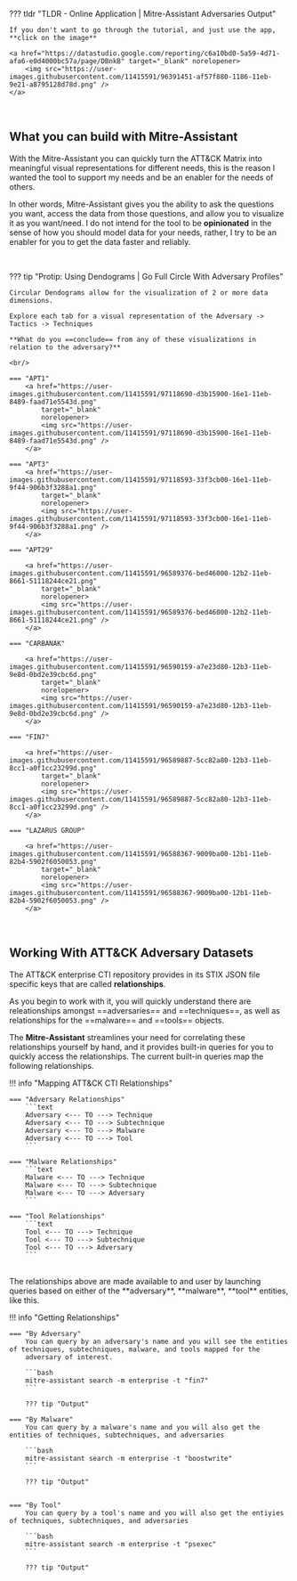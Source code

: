 ??? tldr "TLDR - Online Application | Mitre-Assistant Adversaries Output"

    If you don't want to go through the tutorial, and just use the app, **click on the image**

    <a href="https://datastudio.google.com/reporting/c6a10bd0-5a59-4d71-afa6-e0d4000bc57a/page/DBnkB" target="_blank" norelopener>
        <img src="https://user-images.githubusercontent.com/11415591/96391451-af57f880-1186-11eb-9e21-a8795128d78d.png" />
    </a>


<br/>

## What you can build with Mitre-Assistant

With the Mitre-Assistant you can quickly turn the ATT&CK Matrix into meaningful visual representations for different needs, this is the reason I wanted the tool to support my needs and be an enabler for the needs of others.

In other words, Mitre-Assistant gives you the ability to ask the questions you want, access the data from those questions, and allow you to visualize it as you want/need.  I do not intend for the tool to be **opinionated** in the sense of how you should model data for your needs, rather, I try to be an enabler for you to get the data faster and reliably.

<br/>

??? tip "Protip:  Using Dendograms | Go Full Circle With Adversary Profiles"

    Circular Dendograms allow for the visualization of 2 or more data dimensions.

    Explore each tab for a visual representation of the Adversary -> Tactics -> Techniques

    **What do you ==conclude== from any of these visualizations in relation to the adversary?**
    
    <br/>

    === "APT1"
        <a href="https://user-images.githubusercontent.com/11415591/97118690-d3b15900-16e1-11eb-8489-faad71e5543d.png"
            target="_blank"
            norelopener>
            <img src="https://user-images.githubusercontent.com/11415591/97118690-d3b15900-16e1-11eb-8489-faad71e5543d.png" />
        </a>

    === "APT3"
        <a href="https://user-images.githubusercontent.com/11415591/97118593-33f3cb00-16e1-11eb-9f44-906b3f3288a1.png"
            target="_blank"
            norelopener>
            <img src="https://user-images.githubusercontent.com/11415591/97118593-33f3cb00-16e1-11eb-9f44-906b3f3288a1.png" />
        </a>
    
    === "APT29"

        <a href="https://user-images.githubusercontent.com/11415591/96589376-bed46000-12b2-11eb-8661-51118244ce21.png"
            target="_blank"
            norelopener>
            <img src="https://user-images.githubusercontent.com/11415591/96589376-bed46000-12b2-11eb-8661-51118244ce21.png" />
        </a>

    === "CARBANAK"

        <a href="https://user-images.githubusercontent.com/11415591/96590159-a7e23d80-12b3-11eb-9e8d-0bd2e39cbc6d.png"
            target="_blank"
            norelopener>
            <img src="https://user-images.githubusercontent.com/11415591/96590159-a7e23d80-12b3-11eb-9e8d-0bd2e39cbc6d.png" />
        </a>
    
    === "FIN7"

        <a href="https://user-images.githubusercontent.com/11415591/96589887-5cc82a80-12b3-11eb-8cc1-a0f1cc23299d.png"
            target="_blank"
            norelopener>
            <img src="https://user-images.githubusercontent.com/11415591/96589887-5cc82a80-12b3-11eb-8cc1-a0f1cc23299d.png" />
        </a>

    === "LAZARUS GROUP"

        <a href="https://user-images.githubusercontent.com/11415591/96588367-9009ba00-12b1-11eb-82b4-5902f6050053.png"
            target="_blank"
            norelopener>
            <img src="https://user-images.githubusercontent.com/11415591/96588367-9009ba00-12b1-11eb-82b4-5902f6050053.png" />
        </a>        

<br/>

## **Working With ATT&CK Adversary Datasets**
The ATT&CK enterprise CTI repository provides in its STIX JSON file specific keys that are called **relationships**.

As you begin to work with it, you will quickly understand there are releationships amongst ==adversaries== and ==techniques==, as well as relationships for the ==malware== and ==tools== objects.

The **Mitre-Assistant** streamlines your need for correlating these relationships yourself by hand, and it provides built-in queries for you to quickly
access the relationships. The current built-in queries map the following relationships.

!!! info "Mapping ATT&CK CTI Relationships"

	=== "Adversary Relationships"
		```text
		Adversary <--- TO ---> Technique
		Adversary <--- TO ---> Subtechnique
		Adversary <--- TO ---> Malware
		Adversary <--- TO ---> Tool
		```

	=== "Malware Relationships"
		```text
		Malware <--- TO ---> Technique
		Malware <--- TO ---> Subtechnique
		Malware <--- TO ---> Adversary
		```

	=== "Tool Relationships"
		```text
		Tool <--- TO ---> Technique
		Tool <--- TO ---> Subtechnique
		Tool <--- TO ---> Adversary
		```
<br/>
The relationships above are made available to and user by launching queries based on either of the **adversary**, **malware**, **tool** entities, like this.

!!! info "Getting Relationships"

	=== "By Adversary"
		You can query by an adversary's name and you will see the entities of techniques, subtechniques, malware, and tools mapped for the
		adversary of interest.

		```bash
		mitre-assistant search -m enterprise -t "fin7"
		```

		??? tip "Output"

	=== "By Malware"
		You can query by a malware's name and you will also get the entities of techniques, subtechniques, and adversaries

		```bash
		mitre-assistant search -m enterprise -t "boostwrite"
		```

		??? tip "Output"


	=== "By Tool"
		You can query by a tool's name and you will also get the entiyies of techniques, subtechniques, and adversaries

		```bash
		mitre-assistant search -m enterprise -t "psexec"
		```

		??? tip "Output"
<br/>
